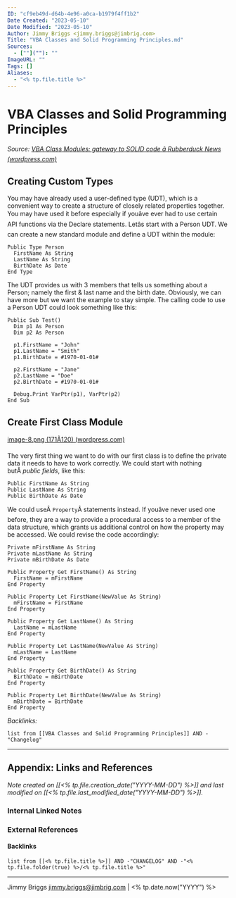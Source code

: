 ```yaml
---
ID: "cf9eb49d-d64b-4e96-a0ca-b1979f4ff1b2"
Date Created: "2023-05-10"
Date Modified: "2023-05-10"
Author: Jimmy Briggs <jimmy.briggs@jimbrig.com>
Title: "VBA Classes and Solid Programming Principles.md"
Sources: 
  - [""](""): ""
ImageURL: ""
Tags: []
Aliases:
  - "<% tp.file.title %>"
---
```



# VBA Classes and Solid Programming Principles
*Source: [VBA Class Modules: gateway to SOLID code â Rubberduck News (wordpress.com)](https://rubberduckvba.wordpress.com/2020/02/27/vba-classes-gateway-to-solid/)*

## Creating Custom Types

You may have already used a user-defined type (UDT), which is a convenient way to create a structure of closely related properties together. You may have used it before especially if youâve ever had to use certain API functions via the Declare statements. Letâs start with a Person UDT. We can create a new standard module and define a UDT within the module:

```VBA
Public Type Person
  FirstName As String
  LastName As String
  BirthDate As Date
End Type
```

The UDT provides us with 3 members that tells us something about a Person; namely the first & last name and the birth date. Obviously, we can have more but we want the example to stay simple. The calling code to use a Person UDT could look something like this:

```VBA
Public Sub Test()
  Dim p1 As Person
  Dim p2 As Person
   
  p1.FirstName = "John"
  p1.LastName = "Smith"
  p1.BirthDate = #1970-01-01#
   
  p2.FirstName = "Jane"
  p2.LastName = "Doe"
  p2.BirthDate = #1970-01-01#
 
  Debug.Print VarPtr(p1), VarPtr(p2)
End Sub
```

## Create First Class Module

[image-8.png (171Ã120) (wordpress.com)](https://rubberduckvba.files.wordpress.com/2020/02/image-8.png)

The very first thing we want to do with our first class is to define the private data it needs to have to work correctly. We could start with nothing butÂ _public fields_, like this:

```VBA
Public FirstName As String
Public LastName As String
Public BirthDate As Date
```

We could useÂ `Property`Â statements instead. If youâve never used one before, they are a way to provide a procedural access to a member of the data structure, which grants us additional control on how the property may be accessed. We could revise the code accordingly:

```VBA
Private mFirstName As String
Private mLastName As String
Private mBirthDate As Date
 
Public Property Get FirstName() As String
  FirstName = mFirstName
End Property
 
Public Property Let FirstName(NewValue As String)
  mFirstName = FirstName
End Property
 
Public Property Get LastName() As String
  LastName = mLastName
End Property
 
Public Property Let LastName(NewValue As String)
  mLastName = LastName
End Property
 
Public Property Get BirthDate() As String
  BirthDate = mBirthDate
End Property
 
Public Property Let BirthDate(NewValue As String)
  mBirthDate = BirthDate
End Property
```

*Backlinks:*

```dataview
list from [[VBA Classes and Solid Programming Principles]] AND -"Changelog"
```

***

## Appendix: Links and References

*Note created on [[<% tp.file.creation_date("YYYY-MM-DD") %>]] and last modified on [[<% tp.file.last_modified_date("YYYY-MM-DD") %>]].*

### Internal Linked Notes

### External References

#### Backlinks

```dataview
list from [[<% tp.file.title %>]] AND -"CHANGELOG" AND -"<% tp.file.folder(true) %>/<% tp.file.title %>"
```


***

Jimmy Briggs <jimmy.briggs@jimbrig.com> | <% tp.date.now("YYYY") %>